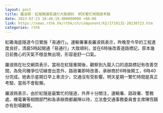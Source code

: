 ```yaml
---
layout: post
title: 羅淑佩：紅隧開通易通行大致順利　明天繁忙時間是考驗
date: 2023-07-23 10:48:19.000000000 +08:00
link: https://news.rthk.hk/rthk/ch/component/k2/1710132-20230723.htm
categories: rthk
---
```


紅磡海底隧道今日實施「易通行」。運輸署署長羅淑佩表示，昨晚至今早的工程進度良好，清晨5時起開通「易通行」大致順利，並在6時後改善道路標記，原本幾日前擔心的天氣不穩並無出現，形容是舒一口氣。

羅淑佩在社交網頁表示，當局在紅隧重開後，觀察到九龍入口的道路標記有改善空間，為免司機爭位切線會出意外，路政署即時改善，承辦商於6時後開工，6時40分完成。她表示星期日早上車流少，交通沒有受影響。明天星期一繁忙時間是真正考驗，當局不會鬆懈。

羅淑佩表示，由於紅隧是最繁忙的隧道，外界十分關注，運輸署、路政署、警務處、機電署等相關部門和各承辦商都嚴陣以待，立法會交通事務委員會主席陳恆鑌亦有到場觀察。

